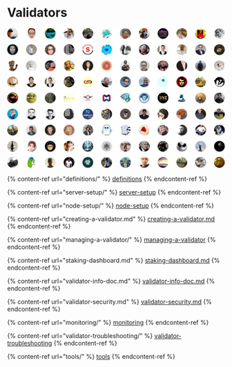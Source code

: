 # Validators



![](<../../.gitbook/assets/image (283).png>)

{% content-ref url="definitions/" %}
[definitions](definitions/)
{% endcontent-ref %}

{% content-ref url="server-setup/" %}
[server-setup](server-setup/)
{% endcontent-ref %}

{% content-ref url="node-setup/" %}
[node-setup](node-setup/)
{% endcontent-ref %}

{% content-ref url="creating-a-validator.md" %}
[creating-a-validator.md](creating-a-validator.md)
{% endcontent-ref %}

{% content-ref url="managing-a-validator/" %}
[managing-a-validator](managing-a-validator/)
{% endcontent-ref %}

{% content-ref url="staking-dashboard.md" %}
[staking-dashboard.md](staking-dashboard.md)
{% endcontent-ref %}

{% content-ref url="validator-info-doc.md" %}
[validator-info-doc.md](validator-info-doc.md)
{% endcontent-ref %}

{% content-ref url="validator-security.md" %}
[validator-security.md](validator-security.md)
{% endcontent-ref %}

{% content-ref url="monitoring/" %}
[monitoring](monitoring/)
{% endcontent-ref %}

{% content-ref url="validator-troubleshooting/" %}
[validator-troubleshooting](validator-troubleshooting/)
{% endcontent-ref %}

{% content-ref url="tools/" %}
[tools](tools/)
{% endcontent-ref %}
